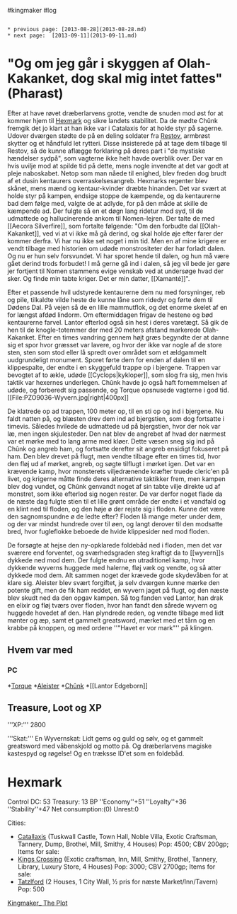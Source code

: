 #kingmaker #log

```ad-info

* previous page: [2013-08-28](2013-08-28.md)
* next page:  [2013-09-11](2013-09-11.md) 
```

# "Og om jeg går i skyggen af Olah-Kakanket, dog skal mig intet fattes" (Pharast)  
 
Efter at have røvet dræberlarvens grotte, vendte de snuden mod øst for at kommer hjem til [Hexmark](Hexmark.md) og sikre landets stabilitet. Da de mødte Chûnk fremgik det jo klart at han ikke var i Catalaxis for at holde styr på sagerne. Udover dværgen stødte de på en deling soldater fra [Restov](Restov.md), armbrøst skytter og et håndfuld let rytteri. Disse insisterede på at tage dem tilbage til Restov, så de kunne aflægge forklaring på deres part i "de mystiske hændelser sydpå", som vagterne ikke helt havde overblik over. Der var en hvis uvilje mod at spilde tid på dette, mens nogle invendte at det var godt at pleje naboskabet. Netop som man nåede til enighed, blev freden dog brudt af et dusin kentaurers overraskelsesangreb. Hexmarks regenter blev skånet, mens mænd og kentaur-kvinder dræbte hinanden. Det var svært at holde styr på kampen, endsige stoppe de kæmpende, og da kentaurerne bad dem følge med, valgte de at adlyde, for på den måde at skille de kæmpende ad. Der fulgte så en et døgn lang ridetur mod syd, til de udmattede og hallucinerende ankom til Nomen-lejren. Der talte de med [[Aecora Silverfire]], som fortalte følgende: "Om den forbudte dal [[Olah-Kakanket]], ved vi at vi ikke må gå derind, og skal holde øje efter farer der kommer derfra. Vi har nu ikke set noget i min tid. Men en af mine krigere er vendt tilbage med historien om udøde monstrositeter der har forladt dalen. Og nu er hun selv forsvundet. Vi har sporet hende til dalen, og hun må være gået derind trods forbudet! I må gerne gå ind i dalen, så jeg vil bede jer gøre jer fortjent til Nomen stammens evige venskab ved at undersøge hvad der sker. Og finde min tabte kriger. Det er min datter, [[Xamanté]]".
Efter et passende hvil udstyrede kentaurerne dem nu med forsyninger, reb og pile, tilkaldte vilde heste de kunne låne som ridedyr og førte dem til Dødens Dal. På vejen så de en lille mammutflok, og det enorme skelet af en for længst afdød lindorm. Om eftermiddagen frigav de hestene og bød kentaurerne farvel. Lantor efterlod også sin hest i deres varetægt. Så gik de hen til de knogle-totemmer der med 20 meters afstand markerede Olah-Kakanket. Efter en times vandring gennem højt græs begyndte der at danne sig et spor hvor græsset var lavere, og hvor der ikke var nogle af de store sten, sten som stod eller lå spredt over området som et ældgammelt uudgrundeligt monument. Sporet førte dem for enden af dalen til en klippespalte, der endte i en skyggefuld trappe op i bjergene. Trappen var bevogtet af to ækle, udøde [[Cyclops|kykloper]], som slog fra sig, men hvis taktik var hexernes underlegen. Chûnk havde jo også haft fornemmelsen af udøde, og forberedt sig passende, og Torque opsnusede vagterne i god tid.
[[File:PZO9036-Wyvern.jpg|right|400px]]
De klatrede op ad trappen, 100 meter op, til en sti op og ind i bjergene. Nu faldt natten på, og blæsten drev dem ind ad bjergstien, som dog fortsatte i timevis. Således hvilede de udmattede ud på bjergstien, hvor der nok var læ, men ingen skjulesteder. Den nat blev de angrebet af hvad der nærmest var et mørke med to lang arme med kløer. Dette væsen sneg sig ind på Chûnk og angreb ham, og fortsatte derefter sit angreb ensidigt fokuseret på ham. Den blev drevet på flugt, men vendte tilbage efter en times tid, hvor den fløj ud af mørket, angreb, og søgte tilflugt i mørket igen. Det var en krævende kamp, hvor monsterets viljedrænende kræfter truede cleric'en på livet, og krigerne måtte finde deres alternative taktikker frem, men kampen blev dog vundet, og Chûnk genvandt noget af sin tabte vilje direkte ud af monstret, som ikke efterlod sig nogen rester. De var derfor noget flade da de næste dag fulgte stien til et lille grønt område der endte i et vandfald og en klint ned til floden, og den høje ø der rejste sig i floden. Kunne det være den sagnomspundne ø de ledte efter? Floden lå mange meter under dem, og der var mindst hundrede over til øen, og langt derover til den modsatte bred, hvor fugleflokke beboede de hvide klippesider ned mod floden.
De forsøgte at hejse den ny-opklarede foldebåd ned i floden, men det var sværere end forventet, og sværhedsgraden steg kraftigt da to [[wyvern]]s dykkede ned mod dem. Der fulgte endnu en utraditionel kamp, hvor dykkende wyverns huggede med halerne, fløj væk og vendte, og så atter dykkede mod dem. Alt sammen noget der krævede gode skydevåben for at klare sig. Aleister blev svært forgiftet, ja selv dværgen kunne mærke den potente gift, men de fik ham reddet, en wyvern jaget på flugt, og den næste blev skudt ned da den opgav kampen. Så tog fanden ved Lantor, han drak en elixir og fløj tværs over floden, hvor han fandt den sårede wyvern og huggede hovedet af den. Han plyndrede reden, og vendte tilbage med lidt mønter og æp, samt et gammelt greatsword, mærket med et tårn og en krabbe på knoppen, og med ordene ''"Havet er vor mark"'' på klingen.
## Hvem var med 
### PC 
 
*[Torque](Torque%20Firebrand.md)
*[Aleister](Aleister.md)
*[Chûnk](Chûnk%20Van%20Der%20Hamer.md)
*[[Lantor Edgeborn]]
## Treasure, Loot og XP 
'''XP:''' 2800
'''Skat:''' En Wyvernskat: Lidt gems og guld og sølv, og et gammelt greatsword med våbenskjold og motto på. Og dræberlarvens magiske kastespyd og røgelse! Og en træksse ID'et som en foldebåd.
# Hexmark  
Control DC: 53 Treasury: 13 BP
  ''Economy''+51 ''Loyalty''+36 ''Stability''+47
  Net consumption:(0) Unrest:0
Cities:
* [Catallaxis](Catallaxis.md) (Tuskwall Castle, Town Hall, Noble Villa, Exotic Craftsman, Tannery, Dump, Brothel, Mill, Smithy, 4 Houses) Pop: 4500; CBV 200gp; Items for sale:
* [Kings Crossing](Kings%20Crossing.md) (Exotic craftsman, Inn, Mill, Smithy, Brothel, Tannery, Library, Luxury Store, 4 Houses) Pop: 3000; CBV 2700gp; Items for sale: 
* [Tatzlford](Tatzlford.md) (2 Houses, 1 City Wall, ½ pris for næste Market/Inn/Tavern) Pop: 500
[Kingmaker_ The Plot](Kingmaker_%20The%20Plot.md)
